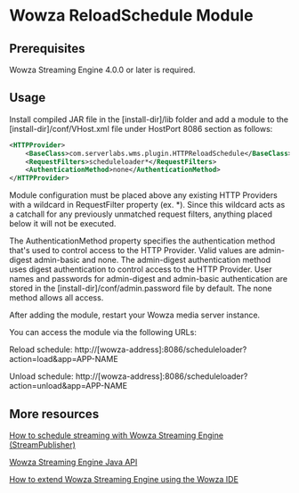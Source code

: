 # Wowza ReloadSchedule Module

## Prerequisites
Wowza Streaming Engine 4.0.0 or later is required.

## Usage
Install compiled JAR file in the [install-dir]/lib folder and add a module to the [install-dir]/conf/VHost.xml file under HostPort 8086 section as follows:

```xml
<HTTPProvider>
    <BaseClass>com.serverlabs.wms.plugin.HTTPReloadSchedule</BaseClass>
    <RequestFilters>scheduleloader*</RequestFilters>
    <AuthenticationMethod>none</AuthenticationMethod>
</HTTPProvider>
```

Module configuration must be placed above any existing HTTP Providers with a wildcard in RequestFilter property (ex. <RequestFilters>*</RequestFilters>).
Since this wildcard acts as a catchall for any previously unmatched request filters, anything placed below it will not be executed.

The AuthenticationMethod property specifies the authentication method that's used to control access to the HTTP Provider.
Valid values are admin-digest admin-basic and none. The admin-digest authentication method uses digest authentication to control access to the HTTP Provider.
User names and passwords for admin-digest and admin-basic  authentication are stored in the [install-dir]/conf/admin.password file by default.
The none method allows all access.

After adding the module, restart your Wowza media server instance. 

You can access the module via the following URLs:

Reload schedule:
http://[wowza-address]:8086/scheduleloader?action=load&app=APP-NAME

Unload schedule:
http://[wowza-address]:8086/scheduleloader?action=unload&app=APP-NAME

## More resources
[How to schedule streaming with Wowza Streaming Engine (StreamPublisher)](https://www.wowza.com/docs/how-to-schedule-streaming-with-wowza-streaming-engine-streampublisher)

[Wowza Streaming Engine Java API](https://www.wowza.com/docs/wowza-streaming-engine-java-api-overview)

[How to extend Wowza Streaming Engine using the Wowza IDE](https://www.wowza.com/forums/content.php?759-How-to-extend-Wowza-Streaming-Engine-using-the-Wowza-IDE)

